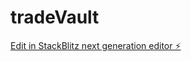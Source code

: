 # tradeVault

[Edit in StackBlitz next generation editor ⚡️](https://stackblitz.com/~/github.com/reidq7/tradeVault)